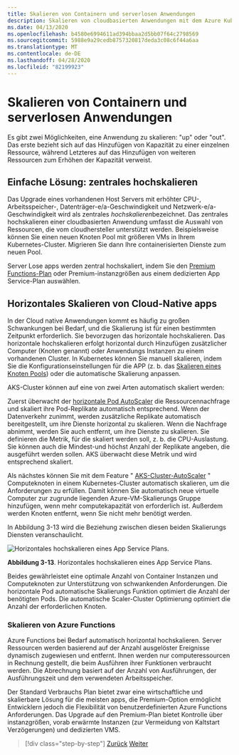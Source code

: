 ```yaml
---
title: Skalieren von Containern und serverlosen Anwendungen
description: Skalieren von cloudbasierten Anwendungen mit dem Azure Kubernetes-Dienst, um die Benutzer Anforderungen zu erfüllen.
ms.date: 04/13/2020
ms.openlocfilehash: b4580e6994611ad394bbaa2d5bb07f64c2798569
ms.sourcegitcommit: 5988e9a29cedb8757320817deda3c08c6f44a6aa
ms.translationtype: MT
ms.contentlocale: de-DE
ms.lasthandoff: 04/28/2020
ms.locfileid: "82199923"
---
```

# <a name="scaling-containers-and-serverless-applications"></a>Skalieren von Containern und serverlosen Anwendungen

Es gibt zwei Möglichkeiten, eine Anwendung zu skalieren: "up" oder "out". Das erste bezieht sich auf das Hinzufügen von Kapazität zu einer einzelnen Ressource, während Letzteres auf das Hinzufügen von weiteren Ressourcen zum Erhöhen der Kapazität verweist.

## <a name="the-simple-solution-scaling-up"></a>Einfache Lösung: zentrales hochskalieren

Das Upgrade eines vorhandenen Host Servers mit erhöhter CPU-, Arbeitsspeicher-, Datenträger-e/a-Geschwindigkeit und Netzwerk-e/a-Geschwindigkeit wird als zentrales *hochskalieren*bezeichnet. Das zentrales hochskalieren einer cloudbasierten Anwendung umfasst die Auswahl von Ressourcen, die vom cloudhersteller unterstützt werden. Beispielsweise können Sie einen neuen Knoten Pool mit größeren VMs in Ihrem Kubernetes-Cluster. Migrieren Sie dann Ihre containerisierten Dienste zum neuen Pool.

Server Lose apps werden zentral hochskaliert, indem Sie den [Premium Functions-Plan](https://docs.microsoft.com/azure/azure-functions/functions-scale) oder Premium-instanzgrößen aus einem dedizierten App Service-Plan auswählen.

## <a name="scaling-out-cloud-native-apps"></a>Horizontales Skalieren von Cloud-Native apps

In der Cloud native Anwendungen kommt es häufig zu großen Schwankungen bei Bedarf, und die Skalierung ist für einen bestimmten Zeitpunkt erforderlich. Sie bevorzugen das horizontale hochskalieren. Das horizontale hochskalieren erfolgt horizontal durch Hinzufügen zusätzlicher Computer (Knoten genannt) oder Anwendungs Instanzen zu einem vorhandenen Cluster. In Kubernetes können Sie manuell skalieren, indem Sie die Konfigurationseinstellungen für die APP (z. b. das [Skalieren eines Knoten Pools](https://docs.microsoft.com/azure/aks/use-multiple-node-pools#scale-a-node-pool-manually)) oder die automatische Skalierung anpassen.

AKS-Cluster können auf eine von zwei Arten automatisch skaliert werden:

Zuerst überwacht der [horizontale Pod AutoScaler](https://docs.microsoft.com/azure/aks/tutorial-kubernetes-scale#autoscale-pods) die Ressourcennachfrage und skaliert ihre Pod-Replikate automatisch entsprechend. Wenn der Datenverkehr zunimmt, werden zusätzliche Replikate automatisch bereitgestellt, um ihre Dienste horizontal zu skalieren. Wenn die Nachfrage abnimmt, werden Sie auch entfernt, um ihre Dienste zu skalieren. Sie definieren die Metrik, für die skaliert werden soll, z. b. die CPU-Auslastung. Sie können auch die Mindest-und höchst Anzahl der Replikate angeben, die ausgeführt werden sollen. AKS überwacht diese Metrik und wird entsprechend skaliert.

Als nächstes können Sie mit dem Feature " [AKS-Cluster-AutoScaler](https://docs.microsoft.com/azure/aks/cluster-autoscaler) " Computeknoten in einem Kubernetes-Cluster automatisch skalieren, um die Anforderungen zu erfüllen. Damit können Sie automatisch neue virtuelle Computer zur zugrunde liegenden Azure-VM-Skalierungs Gruppe hinzufügen, wenn mehr computekapazität von erforderlich ist. Außerdem werden Knoten entfernt, wenn Sie nicht mehr benötigt werden.

In Abbildung 3-13 wird die Beziehung zwischen diesen beiden Skalierungs Diensten veranschaulicht.

![Horizontales hochskalieren eines App Service Plans.](./media/aks-cluster-autoscaler.png)

**Abbildung 3-13**. Horizontales hochskalieren eines App Service Plans.

Beides gewährleistet eine optimale Anzahl von Container Instanzen und Computeknoten zur Unterstützung von schwankenden Anforderungen. Die horizontale Pod automatische Skalierungs Funktion optimiert die Anzahl der benötigten Pods. Die automatische Scaler-Cluster Optimierung optimiert die Anzahl der erforderlichen Knoten.

### <a name="scaling-azure-functions"></a>Skalieren von Azure Functions

Azure Functions bei Bedarf automatisch horizontal hochskalieren. Server Ressourcen werden basierend auf der Anzahl ausgelöster Ereignisse dynamisch zugewiesen und entfernt. Ihnen werden nur computeressourcen in Rechnung gestellt, die beim Ausführen ihrer Funktionen verbraucht werden. Die Abrechnung basiert auf der Anzahl von Ausführungen, der Ausführungszeit und dem verwendeten Arbeitsspeicher.

Der Standard Verbrauchs Plan bietet zwar eine wirtschaftliche und skalierbare Lösung für die meisten apps, die Premium-Option ermöglicht Entwicklern jedoch die Flexibilität von benutzerdefinierten Azure Functions Anforderungen. Das Upgrade auf den Premium-Plan bietet Kontrolle über instanzgrößen, vorab erwärmte Instanzen (zur Vermeidung von Kaltstart Verzögerungen) und dedizierten VMS.

>[!div class="step-by-step"]
>[Zurück](deploy-containers-azure.md)
>[Weiter](other-deployment-options.md)
